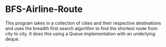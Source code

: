 # BFS-Airline-Route
This program takes in a collection of cities and their respective destinations and uses the breadth first search algorithm to find
the shortest route from city to city. It does this using a Queue implementation with an underlying deque.
